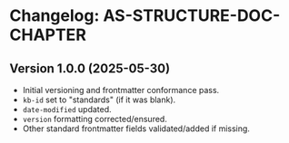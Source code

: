 # Changelog: AS-STRUCTURE-DOC-CHAPTER

## Version 1.0.0 (2025-05-30)
- Initial versioning and frontmatter conformance pass.
- `kb-id` set to "standards" (if it was blank).
- `date-modified` updated.
- `version` formatting corrected/ensured.
- Other standard frontmatter fields validated/added if missing.

